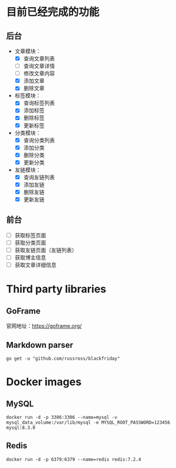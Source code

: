 # 目前已经完成的功能

## 后台

- 文章模块：
    - [x] 查询文章列表
    - [ ] 查询文章详情
    - [ ] 修改文章内容
    - [x] 添加文章
    - [x] 删除文章
- 标签模块：
    - [x] 查询标签列表
    - [x] 添加标签
    - [x] 删除标签
    - [x] 更新标签
- 分类模块：
    - [x] 查询分类列表
    - [x] 添加分类
    - [x] 删除分类
    - [x] 更新分类
- 友链模块：
    - [x] 查询友链列表
    - [x] 添加友链
    - [x] 删除友链
    - [x] 更新友链

## 前台

- [ ] 获取标签页面
- [ ] 获取分类页面
- [ ] 获取友链页面（友链列表）
- [ ] 获取博主信息
- [ ] 获取文章详细信息

# Third party libraries

## GoFrame

官网地址：https://goframe.org/

## Markdown parser

```shell
go get -u "github.com/russross/blackfriday"
```

# Docker images

## MySQL

```shell
docker run -d -p 3306:3306 --name=mysql -v mysql_data_volume:/var/lib/mysql -e MYSQL_ROOT_PASSWORD=123456 mysql:8.3.0
```

## Redis

```shell
docker run -d -p 6379:6379 --name=redis redis:7.2.4
```
